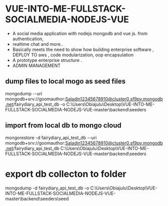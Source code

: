 # VUE-INTO-ME-FULLSTACK-SOCIALMEDIA-NODEJS-VUE
- A social media application with nodejs mongodb and vue js. from authentication,
- realtime chat and more.. 
- Basically meets the need to show how building enterprise software , DEPLOY TO aws , code modularization, oop encapsulation 
- A prototype enterprise structure .
- ADMIN MANAGEMENT
## dump files to local mogo as seed files


mongodump --uri mongodb+srv://goomauthor:Saladin12345678910@cluster0.sf9py.mongodb.net/fairydiary_api_test_db  -o   C:\Users\Obiajulu\Desktop\VUE-INTO-ME-FULLSTACK-SOCIALMEDIA-NODEJS-VUE-master\backend\seeders



## import from local db to mongo cloud

mongorestore -d fairydiary_api_test_db --uri mongodb+srv://goomauthor:Saladin12345678910@cluster0.sf9py.mongodb.net/fairydiary_api_test_db     C:\Users\Obiajulu\Desktop\VUE-INTO-ME-FULLSTACK-SOCIALMEDIA-NODEJS-VUE-master\backend\seeders






# export db collecton to folder
mongodump -d fairydiary_api_test_db -o  C:\Users\Obiajulu\Desktop\VUE-INTO-ME-FULLSTACK-SOCIALMEDIA-NODEJS-VUE-master\backend\seeders\seed